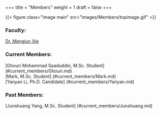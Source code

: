 +++
title = "Members"
weight = 1
draft = false
+++

{{< figure class="image main" src="images/Members/topimage.gif" >}}


### Faculty:
<a href="https://www.mengjunxie.org/">Dr. Mengjun Xie</a>


### Current Members:
[Ghouri Mohammad Saaduddin, M.Sc. Student]
(#current_members/Ghouri.md)
<br>
[Mark, M.Sc. Student]
(#current_members/Mark.md)
<br>
[Yanyan Li, Ph.D. Candidate]
(#current_members/Yanyan.md)


### Past Members:
[Junshuang Yang, M.Sc. Student]
(#current_members/Junshuang.md)